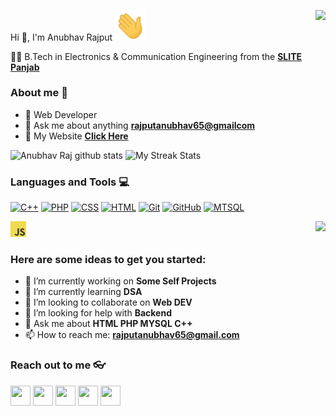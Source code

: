 Hi 👋, I'm Anubhav Rajput <img src="https://raw.githubusercontent.com/ABSphreak/ABSphreak/master/gifs/Hi.gif" width="50px"> <img  align='right' src="https://raw.githubusercontent.com/sumitt1080/sumitt1080/master/Github.jpg">
</br>

👨‍🎓 B.Tech in Electronics & Communication Engineering from the **[SLITE Panjab](http://sliet.ac.in/)** 

### About me :eyes:

- :dart: Web Developer  
- :e-mail: Ask me about anything  **[rajputanubhav65@gmailcom](rajputanubhav65@gmailcom)**
- :satellite: My Website **[Click Here](https://sumitt1080.github.io/#/)**


![Anubhav Raj github stats](https://github-readme-stats.vercel.app/api?username=Anubhav-raj&show_icons=true&theme=dracula)
![My Streak Stats](https://github-readme-streak-stats.herokuapp.com/?user=Anubhav-raj&theme=tokyonight)


### Languages and Tools :computer:

[![C++](https://img.shields.io/badge/-cpp-0175C2?style=flat&logo=c++&link=https://github.com/Anubhav-Raj)](https://github.com/Anubhav-Raj)
[![PHP](https://img.shields.io/badge/-PHP-02569B?style=flat&logo=flutter&link=https://github.com/Anubhav-Raj)](https://github.com/Rajput)
[![CSS](https://img.shields.io/badge/CSS-blue?style=flat&logo=html&logoColor=white&link=https://github.com/Anubhav-Raj)](https://github.com/Anubhav-Raj)
[![HTML](https://img.shields.io/badge/Html-orange?style=flat&logo=html&logoColor=white&link=https://github.com/Anubhav-Raj)](https://github.com/Anubhav-Raj)
[![Git](https://img.shields.io/badge/-Git-black?style=flat&logo=git&link=https://github.com/Anubhav-Raj)](https://github.com/Anubhav-Raj) [![GitHub](https://img.shields.io/badge/-GitHub-181717?style=flat&logo=github&link=https://github.com/Anubhav-Raj)](https://github.com/Anubhav-Raj)
[![MTSQL](https://img.shields.io/badge/-mysql-pink?style=flat&logo=mysql&link=https://github.com/Anubhav-Raj)](https://github.com/Anubhav-Raj)

<code><img height="25" src="https://raw.githubusercontent.com/github/explore/80688e429a7d4ef2fca1e82350fe8e3517d3494d/topics/javascript/javascript.png"></code>  <img align="right" src="https://github-readme-stats.vercel.app/api/top-langs/?username=Anubhav-Raj&theme=dracula&hide_langs_below=1" /></br>


### Here are some ideas to get you started:

- 🔭 I’m currently working on **Some Self Projects**
- 🌱 I’m currently learning **DSA**
- 👯 I’m looking to collaborate on **Web DEV**
- 🤔 I’m looking for help with **Backend**
- 💬 Ask me about **HTML PHP MYSQL C++**
- 📫 How to reach me: **rajputanubhav65@gmail.com**
<!--- ⚡ Fun fact: **I play too much video games than coding**-->
<!-- - 😄 Pronouns: ... -->


### Reach out to me 👓

<a href="https://twitter.com/anubhav00225547"><img src="https://i.ibb.co/kmgQVyW/twitter.png" width="32px" height="32px"></a> <a href="https://github.com/Anubhav-Raj"><img src="https://cdn.iconscout.com/icon/free/png-256/github-108-438008.png" width="32px" height="32px"></a> <a href="https://www.facebook.com/anubhav.rajput.9619"><img src="https://i.ibb.co/zmYNW4p/facebook.png" width="32px" height="32px"></a> <a href="https://www.linkedin.com/in/%F0%9D%98%BC%F0%9D%99%A3%F0%9D%99%AA%F0%9D%99%97%F0%9D%99%9D%F0%9D%99%96%F0%9D%99%AB-rajput-a9a6861b7/"><img src="https://i.ibb.co/Kx2GSrT/linkedin.png" width="32px" height="32px"></a> <a href="https://www.instagram.com/anubhavrajput8877/"><img src="https://f0.pngfuel.com/png/605/658/black-and-white-instagram-logo-logo-black-and-white-instagram-logo-png-clip-art-thumbnail.png" width="32px" height="32px"></a> 
